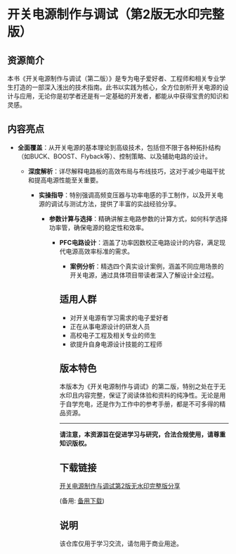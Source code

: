# 开关电源制作与调试（第2版无水印完整版）

## 资源简介

本书《开关电源制作与调试（第二版）》是专为电子爱好者、工程师和相关专业学生打造的一部深入浅出的技术指南。此书以实践为核心，全方位剖析开关电源的设计与应用，无论你是初学者还是有一定基础的开发者，都能从中获得宝贵的知识和灵感。

## 内容亮点

- **全面覆盖**：从开关电源的基本理论到高级技术，包括但不限于各种拓扑结构（如BUCK、BOOST、Flyback等）、控制策略、以及辅助电路的设计。

  - **深度解析**：详尽解释电路板的高效布局与布线技巧，这对于减少电磁干扰和提高电源性能至关重要。

    - **实操指导**：特别强调高频变压器与功率电感的手工制作，以及开关电源的调试与测试方法，提供了丰富的实战经验分享。

      - **参数计算与选择**：精确讲解主电路参数的计算方式，如何科学选择功率管，确保电源的稳定性和效率。

        - **PFC电路设计**：涵盖了功率因数校正电路设计的内容，满足现代电源高效率标准的需求。

          - **案例分析**：精选四个真实设计案例，涵盖不同应用场景的开关电源，通过具体项目带读者深入了解设计全过程。

          ## 适用人群

          - 对开关电源有学习需求的电子爱好者
          - 正在从事电源设计的研发人员
          - 高校电子工程及相关专业的师生
          - 欲提升自身电源设计技能的工程师

          ## 版本特色

          本版本为《开关电源制作与调试》的第二版，特别之处在于无水印且内容完整，保证了阅读体验和资料的纯净性。无论是用于自学充电，还是作为工作中的参考手册，都是不可多得的精品资源。

          ---

          **请注意，本资源旨在促进学习与研究，合法合规使用，请尊重知识版权。**

          ## 下载链接
          [开关电源制作与调试第2版无水印完整版分享](https://pan.quark.cn/s/66ba270155a8) 

          (备用: [备用下载](https://pan.baidu.com/s/1PRcC7X4PPVp27isnWeJ21A?pwd=1234))

          ## 说明

          该仓库仅用于学习交流，请勿用于商业用途。
